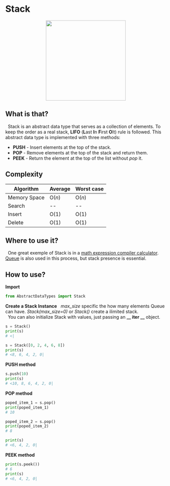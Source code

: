 # Stack

<p align="center">
  <img src="https://www.ambrishontech.com/wp-content/uploads/2018/01/stack_representation.jpg" width=250>
</p>


## What is that?
&nbsp; Stack is an abstract data type that serves as a collection of elements.
To keep the order as a real stack, **LIFO** (**L**ast **I**n **F**irst **O**It) rule is followed. 
This abstract data type is implemented with three methods:
- **PUSH** - Insert elements at the top of the stack.
- **POP** - Remove elements at the top of the stack and return them.  
- **PEEK** - Return the element at the top of the list without *pop* it.  

## Complexity
| Algorithm | Average | Worst case |
| -- | -- | -- |
| Memory Space | O(*n*) | O(*n*) |
| Search | -- | -- |
| Insert | O(1) | O(1) |
| Delete | O(1) | O(1) |

## Where to use it?
&nbsp; One great exemple of Stack is in a [math expression compiler calculator](https://github.com/senavs/MathExpressionCompiler). [Queue](https://github.com/senavs/AbstractDataTypes/tree/master/queue) is also used in this process, but stack presence is essential.

## How to use?
**Import**  
``` python
from AbstractDataTypes import Stack
```

**Create a Stack Instance** 
&nbsp; *max_size* specific the how many elements Queue can have. *Stack(max_size=0)* or *Stack()* create a ilimited stack.  
&nbsp; You can also initialize Stack with values, just passing an **__ iter __** object.
``` python
s = Stack()
print(s)
# <|

s = Stack([0, 2, 4, 6, 8])
print(s)
# <8, 6, 4, 2, 0|
```

**PUSH method** 
``` python
s.push(10)
print(s)
# <10, 8, 6, 4, 2, 0|
```

**POP method** 
``` python
poped_item_1 = s.pop()
print(poped_item_1)
# 10

poped_item_2 = s.pop()
print(poped_item_2)
# 8

print(s)
# <6, 4, 2, 0|
```

**PEEK method**
``` python
print(s.peek())
# 6
print(s)
# <6, 4, 2, 0|
```
